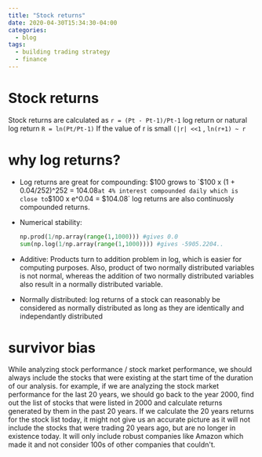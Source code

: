 ```yaml
---
title: "Stock returns"
date: 2020-04-30T15:34:30-04:00
categories:
  - blog
tags:
  - building trading strategy
  - finance
---
```


# Stock returns
Stock returns are calculated as `r = (Pt - Pt-1)/Pt-1`
log return or natural log return `R = ln(Pt/Pt-1)`
If the value of r is small `(|r| <<1` , `ln(r+1) ~ r`

# why log returns?
* Log returns are great for compounding:
$100 grows to `$100 x (1 + 0.04/252)^252 = 104.08` at 4% interest compounded daily
which is close to `$100 x e^0.04 = $104.08`
log returns are also continuosly compounded returns.


* Numerical stability:

    ```python
    np.prod(1/np.array(range(1,1000))) #gives 0.0
    sum(np.log(1/np.array(range(1,1000)))) #gives -5905.2204..
    ```



* Additive:
Products turn to addition problem in log, which is easier for computing purposes. Also, product of two normally distributed variables is not normal, whereas the addition of two normally distributed variables also result in a normally distributed variable.


* Normally distributed:
log returns of a stock can reasonably be considered as normally distributed as long as they are identically and independantly distributed

# survivor bias

While analyzing stock performance / stock market performance, we should always include the stocks that were existing at the start time of the duration of our analysis. for example, if we are analyzing the stock market performance for the last 20 years, we should go back to the year 2000, find out the list of stocks that were listed in 2000 and calculate returns generated by them in the past 20 years. If we calculate the 20 years returns for the stock list today, it might not give us an accurate picture as it will not include the stocks that were trading 20 years ago, but are no longer in existence today. It will only include robust companies like Amazon which made it and not consider 100s of other companies that couldn't. 



